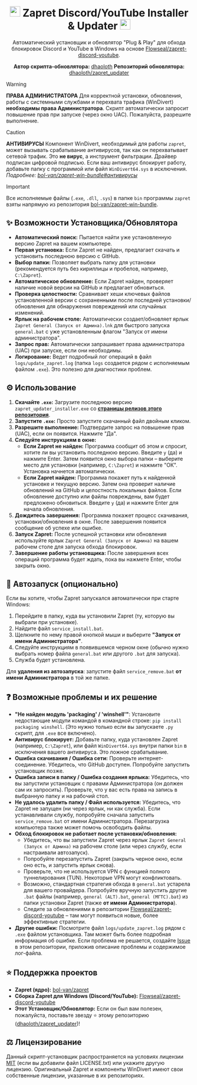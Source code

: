 <div align="center">

# <img src="https://cdn-icons-png.flaticon.com/128/5968/5968756.png" height=28 /> Zapret Discord/YouTube Installer & Updater <img src="https://cdn-icons-png.flaticon.com/128/1384/1384060.png" height=28 />

Автоматический установщик и обновлятор "Plug & Play" для обхода блокировок Discord и YouTube в Windows на основе [Flowseal/zapret-discord-youtube](https://github.com/Flowseal/zapret-discord-youtube).

**Автор скрипта-обновлятора:** [dhaoloth](https://github.com/dhaoloth)
**Репозиторий обновлятора:** [dhaoloth/zapret_updater](https://github.com/dhaoloth/zapret_updater)
</div>

> [!WARNING]
> **ПРАВА АДМИНИСТРАТОРА**
> Для корректной установки, обновления, работы с системными службами и перехвата трафика (WinDivert) **необходимы права Администратора**.
> Скрипт автоматически запросит повышение прав при запуске (через окно UAC). Пожалуйста, разрешите выполнение.

> [!CAUTION]
> **АНТИВИРУСЫ**
> Компонент WinDivert, необходимый для работы `zapret`, может вызывать срабатывание антивирусов, так как он перехватывает сетевой трафик. Это **не вирус**, а инструмент фильтрации. Драйвер подписан цифровой подписью. Если ваш антивирус блокирует работу, добавьте папку с программой или файл `WinDivert64.sys` в исключения.
> *Подробнее: [bol-van/zapret-win-bundle#антивирусы](https://github.com/bol-van/zapret-win-bundle#%D0%B0%D0%BD%D1%82%D0%B8%D0%B2%D0%B8%D1%80%D1%83%D1%81%D1%8B)*

> [!IMPORTANT]
> Все исполняемые файлы (`.exe`, `.dll`, `.sys`) в папке `bin` программы `zapret` взяты напрямую из репозитория [bol-van/zapret-win-bundle](https://github.com/bol-van/zapret-win-bundle/tree/master/zapret-winws).

## ✨ Возможности Установщика/Обновлятора

*   **Автоматический поиск:** Пытается найти уже установленную версию Zapret на вашем компьютере.
*   **Первая установка:** Если Zapret не найден, предлагает скачать и установить последнюю версию с GitHub.
*   **Выбор папки:** Позволяет выбрать папку для установки (рекомендуется путь без кириллицы и пробелов, например, `C:\Zapret`).
*   **Автоматическое обновление:** Если Zapret найден, проверяет наличие новой версии на GitHub и предлагает обновиться.
*   **Проверка целостности:** Сравнивает хеши ключевых файлов установленной версии с сохраненными после последней установки/обновления для обнаружения повреждений или случайных изменений.
*   **Ярлык на рабочем столе:** Автоматически создает/обновляет ярлык `Zapret General (Запуск от Админа).lnk` для быстрого запуска `general.bat` с уже установленным флагом "Запуск от имени администратора".
*   **Запрос прав:** Автоматически запрашивает права администратора (UAC) при запуске, если они необходимы.
*   **Логирование:** Ведет подробный лог операций в файл `logs/update_zapret.log` (папка `logs` создается рядом с исполняемым файлом `.exe`). Это полезно для диагностики проблем.

## ⚙️ Использование

1.  **Скачайте `.exe`:** Загрузите последнюю версию `zapret_updater_installer.exe` со [**страницы релизов этого репозитория**](https://github.com/dhaoloth/zapret_updater/releases/latest).
2.  **Запустите `.exe`:** Просто запустите скачанный файл двойным кликом.
3.  **Разрешите выполнение:** Подтвердите запрос на повышение прав (UAC), если он появится. Нажмите "Да".
4.  **Следуйте инструкциям в окне:**
    *   **Если Zapret не найден:** Программа сообщит об этом и спросит, хотите ли вы установить последнюю версию. Введите `y` (да) и нажмите Enter. Затем появится окно выбора папки – выберите место для установки (например, `C:\Zapret`) и нажмите "ОК". Установка начнется автоматически.
    *   **Если Zapret найден:** Программа покажет путь к найденной установке и текущую версию. Затем она проверит наличие обновлений на GitHub и целостность локальных файлов. Если обновление доступно или файлы повреждены, вам будет предложено обновиться. Введите `y` (да) и нажмите Enter для начала обновления.
5.  **Дождитесь завершения:** Программа покажет процесс скачивания, установки/обновления в окне. После завершения появится сообщение об успехе или ошибке.
6.  **Запуск Zapret:** После успешной установки или обновления используйте ярлык `Zapret General (Запуск от Админа)` на вашем рабочем столе для запуска обхода блокировок.
7.  **Завершение работы установщика:** После завершения всех операций программа будет ждать, пока вы нажмете Enter, чтобы закрыть окно.

## 🚀 Автозапуск (опционально)

Если вы хотите, чтобы Zapret запускался автоматически при старте Windows:

1.  Перейдите в папку, куда вы установили Zapret (ту, которую вы выбрали при установке).
2.  Найдите файл `service_install.bat`.
3.  Щелкните по нему правой кнопкой мыши и выберите **"Запуск от имени Администратора"**.
4.  Следуйте инструкциям в появившемся черном окне (обычно нужно выбрать номер файла `general.bat` или другого `.bat` для запуска).
5.  Служба будет установлена.

Для **удаления из автозапуска**: запустите файл `service_remove.bat` **от имени Администратора** в той же папке.

## ❓ Возможные проблемы и их решение

*   **"Не найден модуль 'packaging' / 'winshell'"**: Установите недостающие модули командой в командной строке: `pip install packaging winshell`. (Это нужно только если вы запускаете `.py` скрипт, для `.exe` все включено).
*   **Антивирус блокирует:** Добавьте папку, куда установлен Zapret (например, `C:\Zapret`), или файл `WinDivert64.sys` внутри папки `bin` в исключения вашего антивируса. Это ложное срабатывание.
*   **Ошибка скачивания / Ошибка сети:** Проверьте интернет-соединение. Убедитесь, что GitHub доступен. Попробуйте запустить установщик позже.
*   **Ошибка записи в папку / Ошибка создания ярлыка:** Убедитесь, что вы запустили установщик с правами Администратора (он должен сам их запросить). Проверьте, что у вас есть права на запись в выбранную папку и на рабочий стол.
*   **Не удалось удалить папку / Файл используется:** Убедитесь, что Zapret не запущен (ни через ярлык, ни как служба). Если устанавливали службу, попробуйте сначала запустить `service_remove.bat` от имени Администратора. Перезагрузка компьютера также может помочь освободить файлы.
*   **Обход блокировок не работает после установки/обновления:**
    *   Убедитесь, что вы запустили Zapret через ярлык `Zapret General (Запуск от Админа)` на рабочем столе (или через службу, если настраивали автозапуск).
    *   Попробуйте перезапустить Zapret (закрыть черное окно, если оно есть, и запустить ярлык снова).
    *   Проверьте, что не используется VPN с функцией полного туннелирования (TUN). Некоторые VPN могут конфликтовать.
    *   Возможно, стандартная стратегия обхода в `general.bat` устарела для вашего провайдера. Попробуйте вручную запустить другие `.bat` файлы (например, `general (ALT).bat`, `general (МГТС).bat`) из папки установки Zapret (также **от имени Администратора**).
    *   Следите за обновлениями в репозитории [Flowseal/zapret-discord-youtube](https://github.com/Flowseal/zapret-discord-youtube) – там могут появиться новые, более эффективные стратегии.
*   **Другие ошибки:** Посмотрите файл `logs/update_zapret.log` рядом с `.exe` файлом установщика. Там может быть более подробная информация об ошибке. Если проблема не решается, создайте [Issue](https://github.com/dhaoloth/zapret_updater/issues) в этом репозитории, приложив описание проблемы и содержимое лог-файла.

## ⭐ Поддержка проектов

*   **Zapret (ядро):** [bol-van/zapret](https://github.com/bol-van/zapret)
*   **Сборка Zapret для Windows (Discord/YouTube):** [Flowseal/zapret-discord-youtube](https://github.com/Flowseal/zapret-discord-youtube)
*   **Этот Установщик/Обновлятор:** Если он был вам полезен, пожалуйста, поставьте звезду :star: этому репозиторию ([dhaoloth/zapret_updater](https://github.com/dhaoloth/zapret_updater))!

## ⚖️ Лицензирование

Данный скрипт-установщик распространяется на условиях лицензии [MIT](LICENSE.txt) (если вы добавили файл LICENSE.txt) или укажите другую лицензию.
Оригинальный Zapret и компоненты WinDivert имеют свои собственные лицензии, указанные в их репозиториях.